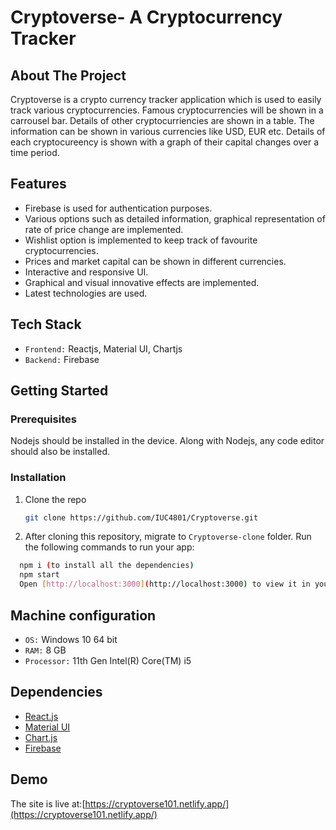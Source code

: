 # Cryptoverse- A Cryptocurrency Tracker

## About The Project

Cryptoverse is a crypto currency tracker application which is used to easily track various cryptocurrencies. Famous cryptocurrencies will be shown in a carrousel bar. Details of other cryptocurriencies are shown in a table. The information can be shown in various currencies like USD, EUR etc. Details of each cryptocureency is shown with a graph of their capital changes over a time period.

## Features

- Firebase is used for authentication purposes.
- Various options such as detailed information, graphical representation of rate of price change are implemented.
- Wishlist option is implemented to keep track of favourite cryptocurrencies.
- Prices and market capital can be shown in different currencies.
- Interactive and responsive UI.
- Graphical and visual innovative effects are implemented.
- Latest technologies are used.


## Tech Stack

- `Frontend:` Reactjs, Material UI, Chartjs
- `Backend:` Firebase

<!-- GETTING STARTED -->
## Getting Started


### Prerequisites

Nodejs should be installed in the device. Along with Nodejs, any code editor should also be installed.

### Installation

1. Clone the repo
   ```sh
   git clone https://github.com/IUC4801/Cryptoverse.git
   ```
   
2. After cloning this repository, migrate to ```Cryptoverse-clone``` folder. Run the following commands to run your app:
```bash
  npm i (to install all the dependencies)
  npm start
  Open [http://localhost:3000](http://localhost:3000) to view it in your browser.
```

## Machine configuration
- `OS:` Windows 10 64 bit
- `RAM:` 8 GB 
- `Processor:` 11th Gen Intel(R) Core(TM) i5


## Dependencies
* [React.js](https://reactjs.org/)
* [Material UI](https://v4.mui.com/)
* [Chart.js](https://react-chartjs-2.netlify.app/)
* [Firebase](https://firebase.google.com/)

## Demo
The site is live at:[https://cryptoverse101.netlify.app/](https://cryptoverse101.netlify.app/) 
